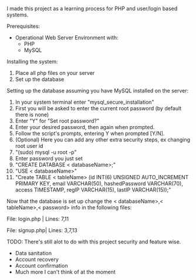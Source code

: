 I made this project as a learning process for PHP and user/login based systems.

Prerequisites:
- Operational Web Server Environment with:
  - PHP
  - MySQL

Installing the system:
1. Place all php files on your server
2. Set up the database


Setting up the database assuming you have MySQL installed on the server:

1. In your system terminal enter "mysql_secure_installation"
2. First you will be asked to enter the current root password (by default there is none)
3. Enter "Y" for "Set root password?"
4. Enter your desired password, then again when prompted.
5. Follow the script's prompts, entering Y when prompted [Y/N].
6. (Optional) Here you can add any other extra security steps, ex changing root user id
7. "(sudo) mysql -u root -p"
8. Enter password you just set
9. "CREATE DATABASE < databaseName>;"
10. "USE < databaseName>"
11. "Create TABLE < tableName> (id INT(6) UNSIGNED AUTO_INCREMENT PRIMARY KEY, email VARCHAR(50), hashedPassword VARCHAR(70), access TIMESTAMP, regIP VARCHAR(15), lastIP VARCHAR(15));"


Now that the database is set up change the < databaseName>,< tableName>,< password> info in the following files:

File: login.php | Lines: 7,11 

File: signup.php| Lines: 3,7,13

TODO:
There's still alot to do with this project security and feature wise.
* Data sanitation
* Account recovery
* Account confirmation 
* Much more I can't think of at the moment

